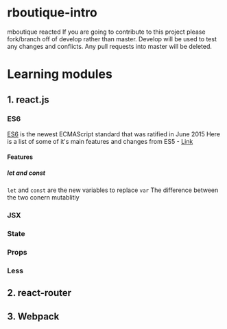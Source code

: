 # rboutique-intro
mboutique reacted
If you are going to contribute to this project please fork/branch off of develop rather than master. Develop will be used to test any changes and conflicts. Any pull requests into master will be deleted.

# Learning modules
## 1. react.js
### ES6
  [ES6](https://babeljs.io/learn-es2015/) is the newest ECMAScript standard that was ratified in June 2015
  Here is a list of some of it's main features and changes from ES5 - [Link](http://es6-features.org/#Constants)
  #### Features
  ##### let and const
  ```let``` and ```const``` are the new variables to replace ```var```
  The difference between the two conern mutablitiy
### JSX
### State
### Props
### Less
## 2. react-router

## 3. Webpack
